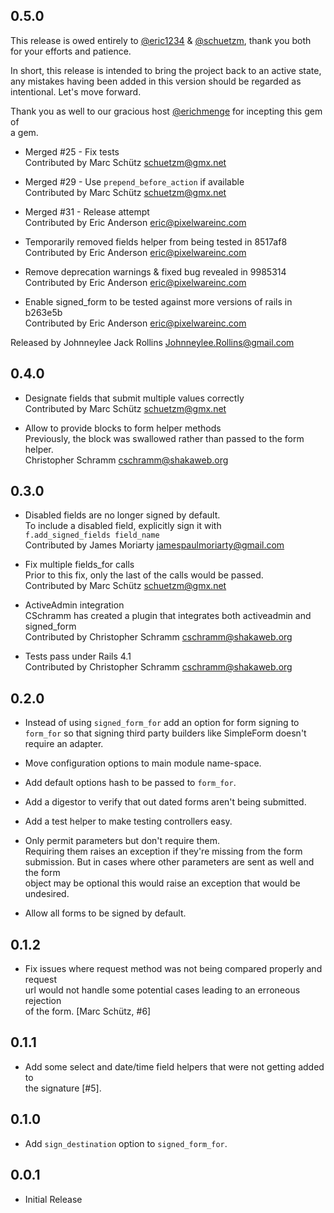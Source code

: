 ## 0.5.0
This release is owed entirely to [@eric1234][] & [@schuetzm][], thank you both  
for your efforts and patience.

In short, this release is intended to bring the project back to an active state,  
any mistakes having been added in this version should be regarded as  
intentional. Let's move forward.  

Thank you as well to our gracious host [@erichmenge][] for incepting this gem of  
a gem.

* Merged #25 - Fix tests  
  Contributed by Marc Schütz <schuetzm@gmx.net>

* Merged #29 - Use `prepend_before_action` if available  
  Contributed by Marc Schütz <schuetzm@gmx.net>

* Merged #31 - Release attempt  
  Contributed by Eric Anderson <eric@pixelwareinc.com>

* Temporarily removed fields helper from being tested in 8517af8  
  Contributed by Eric Anderson <eric@pixelwareinc.com>

* Remove deprecation warnings & fixed bug revealed in 9985314  
  Contributed by Eric Anderson <eric@pixelwareinc.com>

* Enable signed_form to be tested against more versions of rails in b263e5b  
  Contributed by Eric Anderson <eric@pixelwareinc.com>

Released by Johnneylee Jack Rollins <Johnneylee.Rollins@gmail.com>

[@eric1234]:   https://github.com/eric1234  
[@schuetzm]:   https://github.com/schuetzm  
[@erichmenge]: https://github.com/erichmenge  

## 0.4.0
* Designate fields that submit multiple values correctly  
  Contributed by Marc Schütz <schuetzm@gmx.net>

* Allow to provide blocks to form helper methods  
   Previously, the block was swallowed rather than passed to the form helper.  
   Christopher Schramm <cschramm@shakaweb.org>

## 0.3.0

* Disabled fields are no longer signed by default.  
  To include a disabled field, explicitly sign it with  
  `f.add_signed_fields field_name`  
  Contributed by James Moriarty <jamespaulmoriarty@gmail.com>

* Fix multiple fields_for calls  
  Prior to this fix, only the last of the calls would be passed.  
  Contributed by Marc Schütz <schuetzm@gmx.net>

* ActiveAdmin integration  
  CSchramm has created a plugin that integrates both activeadmin and signed_form  
  Contributed by Christopher Schramm <cschramm@shakaweb.org>

* Tests pass under Rails 4.1  
  Contributed by Christopher Schramm <cschramm@shakaweb.org>

## 0.2.0

* Instead of using `signed_form_for` add an option for form signing to  
  `form_for` so that signing third party builders like SimpleForm doesn't  
  require an adapter.

* Move configuration options to main module name-space.

* Add default options hash to be passed to `form_for`.

* Add a digestor to verify that out dated forms aren't being submitted.

* Add a test helper to make testing controllers easy.

* Only permit parameters but don't require them.  
  Requiring them raises an exception if they're missing from the form  
  submission. But in cases where other parameters are sent as well and the form  
  object may be optional this would raise an exception that would be undesired.

* Allow all forms to be signed by default.

## 0.1.2

* Fix issues where request method was not being compared properly and request  
  url would not handle some potential cases leading to an erroneous rejection  
  of the form. [Marc Schütz, #6]

## 0.1.1

* Add some select and date/time field helpers that were not getting added to  
  the signature [#5].

## 0.1.0

* Add `sign_destination` option to `signed_form_for`.

## 0.0.1

* Initial Release

